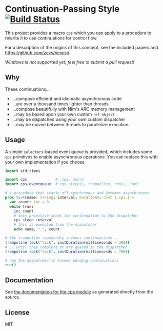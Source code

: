 # Continuation-Passing Style [![Build Status](https://travis-ci.org/disruptek/cps.svg?branch=master)](https://travis-ci.org/disruptek/cps)

This project provides a macro `cps` which you can apply to a procedure to
rewrite it to use continuations for control flow.

For a description of the origins of this concept, see the included papers
and https://github.com/zevv/nimcsp.

_Windows is not supported yet; feel free to submit a pull request!_

## Why

These continuations...

- ...compose efficient and idiomatic asynchronous code
- ...are over a thousand times lighter than threads
- ...compose beautifully with Nim's ARC memory management
- ...may be based upon your own custom `ref object`
- ...may be dispatched using your own custom dispatcher
- ...may be moved between threads to parallelize execution

## Usage

A simple `selectors`-based event queue is provided, which includes some `cps`
primitives to enable asynchronous operations. You can replace this with your
own implementation if you choose.

```nim
import std/times

import cps             # .cps. macro
import cps/eventqueue  # cps_sleep(), trampoline, run(), Cont

# a procedure that starts off synchronous and becomes asynchronous
proc tock(name: string; interval: Duration): Cont {.cps.} =
  var count: int = 0
  while true:
    inc count
    # this primitive sends the continuation to the dispatcher
    cps_sleep interval
    # this is executed from the dispatcher
    echo name, " ", count

# the trampoline repeatedly invokes continuations...
trampoline tock("tick", initDuration(milliseconds = 300))
# ...until they complete or are queued in the dispatcher
trampoline tock("tock", initDuration(milliseconds = 700))

# run the dispatcher to invoke pending continuations
run()
```

## Documentation
See [the documentation for the cps module](https://disruptek.github.io/cps/cps.html) as generated directly from the source.

## License
MIT
